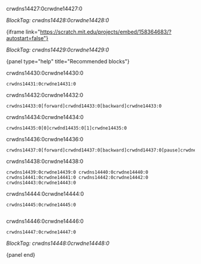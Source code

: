 crwdns14427:0crwdne14427:0

*BlockTag: crwdns14428:0crwdne14428:0*

{iframe link="https://scratch.mit.edu/projects/embed/158364683/?autostart=false"}

*BlockTag: crwdns14429:0crwdne14429:0*

{panel type="help" title="Recommended blocks"}

crwdns14430:0crwdne14430:0

<pre><code class="scratch:split:random">crwdns14431:0crwdne14431:0
</code></pre>

crwdns14432:0crwdne14432:0

<pre><code class="scratch:split:random">crwdns14433:0[forward]crwdnd14433:0[backward]crwdne14433:0
</code></pre>

crwdns14434:0crwdne14434:0

<pre><code class="scratch:split:random">crwdns14435:0[0]crwdnd14435:0[1]crwdne14435:0
</code></pre>

crwdns14436:0crwdne14436:0

<pre><code class="scratch:split:random">crwdns14437:0[forward]crwdnd14437:0[backward]crwdnd14437:0[pause]crwdne14437:0
</code></pre>

crwdns14438:0crwdne14438:0

<pre><code class="scratch:split:random">crwdns14439:0crwdne14439:0 crwdns14440:0crwdne14440:0 crwdns14441:0crwdne14441:0 crwdns14442:0crwdne14442:0 crwdns14443:0crwdne14443:0
</code></pre>

crwdns14444:0crwdne14444:0

<pre><code class="scratch:split:random">crwdns14445:0crwdne14445:0

</code></pre>

crwdns14446:0crwdne14446:0

<pre><code class="scratch:split:random">crwdns14447:0crwdne14447:0
</code></pre>

*BlockTag: crwdns14448:0crwdne14448:0*

{panel end}
